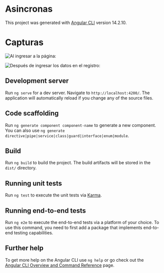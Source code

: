 # Asincronas

This project was generated with [Angular CLI](https://github.com/angular/angular-cli) version 14.2.10.

# Capturas

![Al ingresar a la página:](https://github.com/ChizitosSh/S18-Servicios-Angular/tree/master/projects/s18-asincrona/src/assets/register-antes.png)

![Después de ingresar los datos en el registro:](https://github.com/ChizitosSh/S18-Servicios-Angular/tree/master/projects/s18-asincrona/src/assets/register-despues.png)

## Development server

Run `ng serve` for a dev server. Navigate to `http://localhost:4200/`. The application will automatically reload if you change any of the source files.

## Code scaffolding

Run `ng generate component component-name` to generate a new component. You can also use `ng generate directive|pipe|service|class|guard|interface|enum|module`.

## Build

Run `ng build` to build the project. The build artifacts will be stored in the `dist/` directory.

## Running unit tests

Run `ng test` to execute the unit tests via [Karma](https://karma-runner.github.io).

## Running end-to-end tests

Run `ng e2e` to execute the end-to-end tests via a platform of your choice. To use this command, you need to first add a package that implements end-to-end testing capabilities.

## Further help

To get more help on the Angular CLI use `ng help` or go check out the [Angular CLI Overview and Command Reference](https://angular.io/cli) page.
